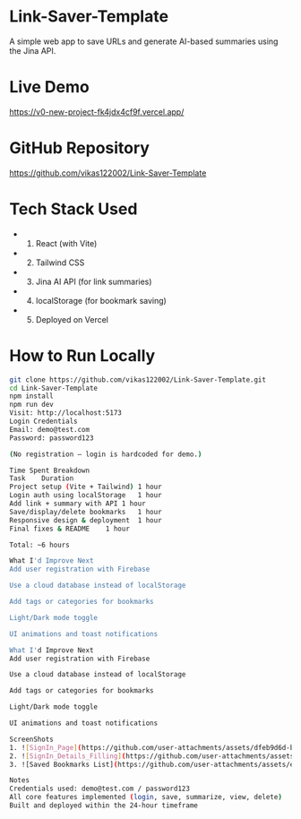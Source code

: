 # Link-Saver-Template
A simple web app to save URLs and generate AI-based summaries using the Jina API.
# Live Demo
https://v0-new-project-fk4jdx4cf9f.vercel.app/
# GitHub Repository
https://github.com/vikas122002/Link-Saver-Template
# Tech Stack Used

- 1. React (with Vite)
- 2. Tailwind CSS
- 3. Jina AI API (for link summaries)
- 4. localStorage (for bookmark saving)
- 5. Deployed on Vercel
 
 # How to Run Locally

 ```bash
 git clone https://github.com/vikas122002/Link-Saver-Template.git
 cd Link-Saver-Template
 npm install
 npm run dev
 Visit: http://localhost:5173
Login Credentials
Email: demo@test.com
Password: password123

(No registration — login is hardcoded for demo.)

Time Spent Breakdown
Task	Duration
Project setup (Vite + Tailwind)	1 hour
Login auth using localStorage	1 hour
Add link + summary with API	1 hour
Save/display/delete bookmarks	1 hour
Responsive design & deployment	1 hour
Final fixes & README	1 hour

Total: ~6 hours

 What I'd Improve Next
Add user registration with Firebase

Use a cloud database instead of localStorage

Add tags or categories for bookmarks

Light/Dark mode toggle

UI animations and toast notifications

What I'd Improve Next
Add user registration with Firebase

Use a cloud database instead of localStorage

Add tags or categories for bookmarks

Light/Dark mode toggle

UI animations and toast notifications

ScreenShots
1. ![SignIn_Page](https://github.com/user-attachments/assets/dfeb9d6d-b848-409d-bfef-1fd83d2b607d)
2. ![SignIn_Details_Filling](https://github.com/user-attachments/assets/cc318bed-e423-49f8-8f90-210e58d74b74)
3. ![Saved Bookmarks List](https://github.com/user-attachments/assets/ee3613eb-c96c-40c6-a34e-3df4591d0aa3)

Notes
Credentials used: demo@test.com / password123
All core features implemented (login, save, summarize, view, delete)
Built and deployed within the 24-hour timeframe
